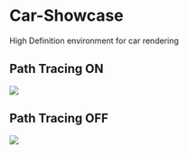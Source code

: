 # Car-Showcase
 High Definition environment for car rendering

<h2> Path Tracing ON </h2>
<image src="https://github.com/salehb02/Car-Showcase/blob/main/Media/Path%20Trace%20ON.jpg">

<h2> Path Tracing OFF </h2>
<image src="https://github.com/salehb02/Car-Showcase/blob/main/Media/Path%20Trace%20OFF%20(Ray%20Tracing).png">
